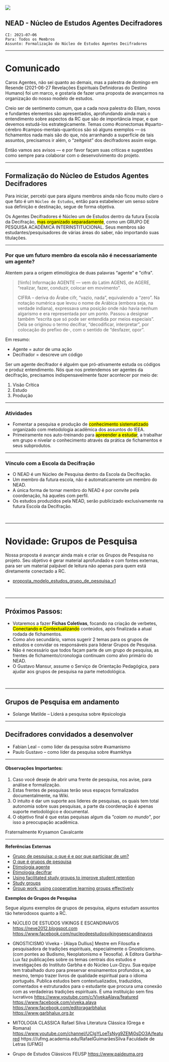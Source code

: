 ![](decifrar2.png.png)
## NEAD - Núcleo de Estudos Agentes Decifradores
```
CI: 2021–07–06
Para: Todos os Membros
Assunto: Formalização do Núcleo de Estudos Agentes Decifradores
```
---
# Comunicado

Caros Agentes, não sei quanto ao demais, mas a palestra de domingo em Resende (2021-06-27 Revelações Espirituais Definidoras do Destino Humano) foi um marco, e gostaria de fazer uma proposta de avançarmos na organização do nosso modelo de estudos.

Creio ser de sentimento comum, que a cada nova palestra do Ellam, novos e fundantes elementos são apresentados, aprofundando ainda mais o entendimento sobre aspectos da RC que são de importância ímpar, e que devemos estudá-los estrategicamente. Temas como #conectomas #quarto-cérebro #campos-mentais-quanticos  são só alguns exemplos — os fichamentos nada mais são do que, nós arranhando a superfície de tais assuntos, precisamos ir além, o “zeitgeist” dos decifradores assim exige.

Então vamos aos avisos — e por favor façam suas críticas e sugestões como sempre para colaborar com o desenvolvimento do projeto.
<br>

---
## Formalização do Núcleo de Estudos Agentes Decifradores

Para iniciar, percebi que para alguns membros ainda não ficou muito claro o que fato é um `Núcleo de Estudos`, então para estabelecer um senso sobre sua definição e destinação, segue de forma objetiva.

Os Agentes Decifradores é Núcleo um de Estudos dentro da futura Escola da Decifração, <mark>mas organizado separadamente</mark>, como um GRUPO DE PESQUISA ACADÊMICA INTERINSTITUCIONAL. Seus membros são estudantes/pesquisadores de várias áreas do saber, não importando suas titulações.


---
### Por que um futuro membro da escola não é necessariamente um agente?

Atentem para a origem etimológica de duas palavras “agente” e "cifra".

>[!iinfo] Informação
> AGENTE — vem do Latim AGENS, de AGERE, “realizar, fazer, conduzir, colocar em movimento”.
>
>CIFRA  –  deriva do Árabe cifr, “vazio, nada”, equivalendo a “zero”. Na notação numérica que levou o nome de Arábica (embora seja, na verdade indiana), expressava uma posição onde não havia nenhum algarismo e era representada por um ponto. Passou a designar também “escrita que só pode ser entendida por meios especiais”. Dela se originou o termo decifrar, “decodificar, interpretar”, por colocação do prefixo de-, com o sentido de “desfazer, opor”.


Em resumo:
- Agente = autor de uma ação
- Decifrador = descreve um código

Ser um agente decifrador é alguém que pró-ativamente estuda os códigos e produz entendimento.
Nós que nos pretendemos ser agentes da decifração, precisamos indispensavelmente fazer acontecer por meio de:

1. Visão Crítica 
2. Estudo
3. Produção

---
### Atividades
- Fomentar a pesquisa e produção de <mark>conhecimento sistematizado</mark> organizado com metodologia acadêmica dos assuntos do IEEA.
- Primeiramente nos auto-treinando para <mark>apreender a estudar</mark>,  a trabalhar em grupo e nivelar o conhecimento através da prática de fichamentos e seus subprodutos.

---
### Vínculo com a Escola da Decifração
- O NEAD é um Núcleo de Pesquisa dentro da Escola da Decifração.
- Um membro da futura escola, não é automaticamente um membro do NEAD.
- A única forma de tornar membro do NEAD é por convite pela coordenação, há aqueles com perfil.
- Os estudos produzidos pela NEAD, serão publicizado exclusivamente na futura Escola da Decifração.

<br>

---
# Novidade: Grupos de Pesquisa
Nossa proposta é avançar ainda mais e criar os Grupos de Pesquisa no projeto. Seu objetivo é gerar material aprofundado e com fontes externas, para ser um material palpável de leitura não apenas para quem está diretamente conectado a RC.

* [proposta_modelo_estudos_grupo_de_pesquisa_v1](proposta_modelo_estudos_grupo_de_pesquisa_v1.pdf)

<br>

---
## Próximos Passos:

- Votaremos a fazer **Fichas Coletivas**, focando na criação de verbetes, <mark>Conectando e Contextualizando</mark> conteúdos, após finalizada a atual rodada de fichamentos.
- Como alvo secundário, vamos sugerir 2 temas para os grupos de estudos e convidar os responsáveis para liderar Grupos de Pesquisa.
- Não é necessário que todos façam parte de um grupo de pesquisa, as frentes de fichamento/cronologia continuam como alvo primário do NEAD.
- O Gustavo Mansur, assume o Serviço de Orientação Pedagógica, para ajudar aos grupos de pesquisa na parte metodológica.

<br>

---
## Grupos de Pesquisa em andamento
- Solange Matilde – Liderá a pesquisa sobre #psicologia

---
## Decifradores convidados a desenvolver
- Fabian Leal – como líder da pesquisa sobre #xamanismo
- Paulo Gustavo – como líder da pesquisa sobre #samkhya 


---
####  Observações Importantes:
1. Caso você deseje de abrir uma frente de pesquisa, nos avise, para análise e formalização. 
2. Estas frentes de pesquisas terão seus espaços formalizados documentalmente, na Wiki.
3. O intuito é dar um suporte aos líderes de pesquisas, os quais tem total autonomia sobre suas pesquisas, a parte da coordenação é apenas suporte metodológico e documental.
4. O objetivo final é que estas pequisas algum dia _"caiam no mundo"_, por isso a preocupação acadêmica.


Fraternalmente
Krysamon Cavalcante

---

**Referências Externas**
* [Grupo de pesquisa: o que é e por que participar de um?](https://blog.mettzer.com/grupo-pesquisa/)
* [O que é grupos de pesquisa](https://via.ufsc.br/voce-sabe-o-que-fazem-os-grupos-de-pesquisa)
* [Etimologia agente](https://origemdapalavra.com.br/palavras/agente/)
* [Etimologia decifrar](https://origemdapalavra.com.br/palavras/decifrar/)
* [Using facilitated study groups to improve student retention](https://www.researchgate.net/publication/263428185_Using_facilitated_study_groups_to_improve_student_retention)
* [Study groups](https://learningcenter.unc.edu/tips-and-tools/study-partners/)
* [Group work: using cooperative learning groups effectively](https://cft.vanderbilt.edu/guides-sub-pages/setting-up-and-facilitating-group-work-using-cooperative-learning-groups-effectively/)


**Exemplos de Grupos de Pesquisa**

Segue alguns exemplos de grupos de pesquisa, alguns estudam assuntos tão heterodoxos quanto a RC.

* NÚCLEO DE ESTUDOS VIKINGS E ESCANDINAVOS
https://neve2012.blogspot.com
https://www.facebook.com/nucleodeestudosvikingseescandinavos

* GNOSTICISMO
Viveka - [Alaya Dullius]
Mestre em Filosofia e pesquisadora de tradições espirituais, especialmente o Gnosticismo. (com pontes ao Budismo, Neoplatonismo e Teosofia).
A Editora Garbha-Lux faz publicações sobre os temas centrais dos estudos e investigações do Instituto Garbha e do Núcleo Lux-Dzyu. Sua equipe tem trabalhado duro para preservar ensinamentos profundos e, ao mesmo, tempo trazer livros de qualidade espiritual para o idioma português. Publica estudos bem contextualizados, traduzidos, comentados e estruturados para o estudante que procura uma conexão com as verdadeiras tradições espirituais. É uma instituição sem fins lucrativos
https://www.youtube.com/c/VivekaAlaya/featured
https://www.facebook.com/viveka.alaya
https://www.facebook.com/editoragarbhalux
https://www.garbhalux.org.br

* MITOLOGIA CLASSICA
Rafael Silva
Literatura Clássica (Grega e Romana)
https://www.youtube.com/channel/UClgYLoeTsNyg9ZEMj0sDO3A/featured
https:///ufmg.academia.edu/RafaelGuimarãesSilva
Faculdade de Letras (UFMG)

* Grupo de Estudos Clássicos FEUSP
https://www.paideuma.org